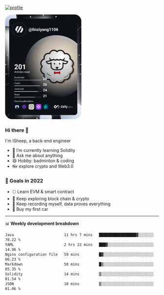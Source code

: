 [![profile](http://img.codelin.xyz/hello-im-isheep.svg)](https://www.calligrapher.ai/)

<a href="https://app.daily.dev/linziyang1106"><img src="/devcard.png" width="250" alt="ISheep's Dev Card"/></a>

### Hi there 🐏

I'm ISheep, a back-end engineer

- 🔭 I’m currently learning Solidity
- 💬 Ask me about anything
- 😄 Hobby: badminton & coding
- 👓 explore crypto and Web3.0

### 🚀 Goals in 2022
+ 🌕 Learn EVM & smart contract
+ 🤔 Keep exploring block chain & crypto
+ 🐏 Keep recording myself, data proves everything
+ 🚗 Buy my first car

-------

📊 **Weekly development breakdown**
<!--START_SECTION:waka-->

```text
Java                       11 hrs 7 mins   █████████████████▓░░░░░░░   70.22 %
YAML                       2 hrs 22 mins   ███▓░░░░░░░░░░░░░░░░░░░░░   14.96 %
Nginx configuration file   59 mins         █▓░░░░░░░░░░░░░░░░░░░░░░░   06.23 %
Markdown                   50 mins         █▒░░░░░░░░░░░░░░░░░░░░░░░   05.35 %
Solidity                   14 mins         ▒░░░░░░░░░░░░░░░░░░░░░░░░   01.54 %
JSON                       10 mins         ▒░░░░░░░░░░░░░░░░░░░░░░░░   01.06 %
```

<!--END_SECTION:waka-->
